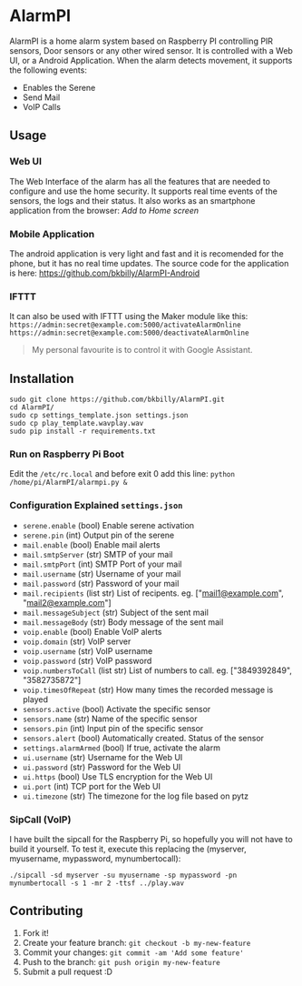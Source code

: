 # AlarmPI

AlarmPI is a home alarm system based on Raspberry PI controlling PIR sensors, Door sensors or any other wired sensor. It is controlled with a Web UI, or a Android Application. When the alarm detects movement, it supports the following events:
 * Enables the Serene
 * Send Mail
 * VoIP Calls

## Usage

### Web UI
The Web Interface of the alarm has all the features that are needed to configure and use the home security. It supports real time events of the sensors, the logs and their status.
It also works as an smartphone application from the browser: _Add to Home screen_

### Mobile Application
The android application is very light and fast and it is recomended for the phone, but it has no real time updates.
The source code for the application is here:
https://github.com/bkbilly/AlarmPI-Android

### IFTTT
It can also be used with IFTTT using the Maker module like this:
`https://admin:secret@example.com:5000/activateAlarmOnline`
`https://admin:secret@example.com:5000/deactivateAlarmOnline`
>My personal favourite is to control it with Google Assistant.


## Installation
```
sudo git clone https://github.com/bkbilly/AlarmPI.git
cd AlarmPI/
sudo cp settings_template.json settings.json
sudo cp play_template.wavplay.wav
sudo pip install -r requirements.txt
```

### Run on Raspberry Pi Boot
Edit the `/etc/rc.local` and before exit 0 add this line: `python /home/pi/AlarmPI/alarmpi.py &`


### Configuration Explained `settings.json`

* `serene.enable` (bool) Enable serene activation
* `serene.pin` (int) Output pin of the serene
* `mail.enable` (bool) Enable mail alerts
* `mail.smtpServer` (str) SMTP of your mail
* `mail.smtpPort` (int) SMTP Port of your mail
* `mail.username` (str) Username of your mail
* `mail.password` (str) Password of your mail
* `mail.recipients` (list str) List of recipents. eg. ["mail1@example.com", "mail2@example.com"]
* `mail.messageSubject` (str) Subject of the sent mail
* `mail.messageBody` (str) Body message of the sent mail
* `voip.enable` (bool) Enable VoIP alerts
* `voip.domain` (str) VoIP server
* `voip.username` (str) VoIP username
* `voip.password` (str) VoIP password
* `voip.numbersToCall` (list str) List of numbers to call. eg. ["3849392849", "3582735872"]
* `voip.timesOfRepeat` (str) How many times the recorded message is played
* `sensors.active` (bool) Activate the specific sensor
* `sensors.name` (str) Name of the specific sensor
* `sensors.pin` (int) Input pin of the specific sensor
* `sensors.alert` (bool) Automatically created. Status of the sensor
* `settings.alarmArmed` (bool) If true, activate the alarm
* `ui.username` (str) Username for the Web UI
* `ui.password` (str) Password for the Web UI
* `ui.https` (bool) Use TLS encryption for the Web UI
* `ui.port` (int) TCP port for the Web UI
* `ui.timezone` (str) The timezone for the log file based on pytz

### SipCall (VoIP)

I have built the sipcall for the Raspberry Pi, so hopefully you will not have to build it yourself.
To test it, execute this replacing the (myserver, myusername, mypassword, mynumbertocall):

`./sipcall -sd myserver -su myusername -sp mypassword -pn mynumbertocall -s 1 -mr 2 -ttsf ../play.wav`

## Contributing

1. Fork it!
2. Create your feature branch: `git checkout -b my-new-feature`
3. Commit your changes: `git commit -am 'Add some feature'`
4. Push to the branch: `git push origin my-new-feature`
5. Submit a pull request :D
